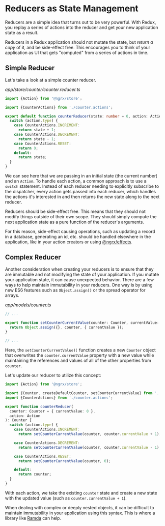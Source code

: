 # Reducers as State Management

Reducers are a simple idea that turns out to be very powerful. With Redux, you replay a series of actions into the reducer and get your new application state as a result.

Reducers in a Redux application should not mutate the state, but _return a copy_ of it, and be side-effect free. This encourages you to think of your application as UI that gets "computed" from a series of actions in time.

## Simple Reducer

Let's take a look at a simple counter reducer.

_app/store/counter/counter.reducer.ts_

```typescript
import {Action} from '@ngrx/store';

import {CounterActions} from './counter.actions';

export default function counterReducer(state: number = 0, action: Action): number {
  switch (action.type) {
    case CounterActions.INCREMENT:
      return state + 1;
    case CounterActions.DECREMENT:
      return state - 1;
    case CounterActions.RESET:
      return 0;
    default:
      return state;
  }
}
```

We can see here that we are passing in an initial state \(the current number\) and an `Action`. To handle each action, a common approach is to use a `switch` statement. Instead of each reducer needing to explicitly subscribe to the dispatcher, every action gets passed into each reducer, which handles the actions it's interested in and then returns the new state along to the next reducer.

Reducers should be side-effect free. This means that they should not modify things outside of their own scope. They should simply compute the next application state as a pure function of the reducer's arguments.

For this reason, side-effect causing operations, such as updating a record in a database, generating an id, etc. should be handled elsewhere in the application, like in your action creators or using [@ngrx/effects](https://github.com/ngrx/effects).

## Complex Reducer

Another consideration when creating your reducers is to ensure that they are immutable and not modifying the state of your application. If you mutate your application state, it can cause unexpected behavior. There are a few ways to help maintain immutability in your reducers. One way is by using new ES6 features such as `Object.assign()` or the spread operator for arrays.

_app/models/counter.ts_

```typescript
// ...

export function setCounterCurrentValue(counter: Counter, currentValue: number): Counter {
  return Object.assign({}, counter, { currentValue });
}

// ...
```

Here, the `setCounterCurrentValue()` function creates a new `Counter` object that overwrites the `counter.currentValue` property with a new value while maintaining the references and values of all of the other properties from `counter`.

Let's update our reducer to utilize this concept:

```typescript
import {Action} from '@ngrx/store';

import {Counter, createDefaultCounter, setCounterCurrentValue} from '../../models/counter';
import {CounterActions} from './counter.actions';

export function counterReducer(
  counter: Counter = { currentValue: 0 }, 
  action: Action
): Counter {
  switch (action.type) {
    case CounterActions.INCREMENT:
      return setCounterCurrentValue(counter, counter.currentValue + 1);

    case CounterActions.DECREMENT:
      return setCounterCurrentValue(counter, counter.currentValue - 1);

    case CounterActions.RESET:
      return setCounterCurrentValue(counter, 0);

    default:
      return counter;
  }
}
```

With each action, we take the existing `counter` state and create a new state with the updated value \(such as `counter.currentValue + 1`\).

When dealing with complex or deeply nested objects, it can be difficult to maintain immutability in your application using this syntax. This is where a library like [Ramda](http://ramdajs.com/) can help.

